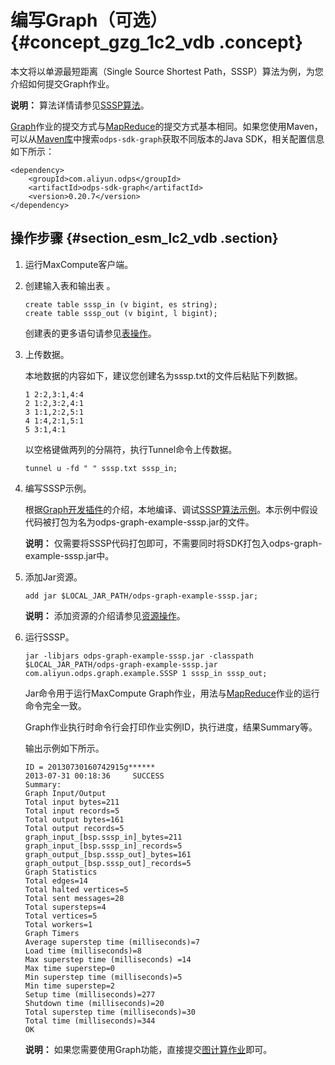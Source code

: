 # 编写Graph（可选） {#concept_gzg_1c2_vdb .concept}

本文将以单源最短距离（Single Source Shortest Path，SSSP）算法为例，为您介绍如何提交Graph作业。

**说明：** 算法详情请参见[SSSP算法](../../../../intl.zh-CN/开发/图模型/示例程序/单源最短距离.md)。

 [Graph](../../../../intl.zh-CN/开发/图模型/图模型概述.md)作业的提交方式与[MapReduce](../../../../intl.zh-CN/开发/MapReduce/功能介绍/作业提交.md)的提交方式基本相同。如果您使用Maven，可以从[Maven库](http://search.maven.org/)中搜索`odps-sdk-graph`获取不同版本的Java SDK，相关配置信息如下所示：

``` {#codeblock_h3m_5kq_4in}
<dependency>
    <groupId>com.aliyun.odps</groupId>
    <artifactId>odps-sdk-graph</artifactId>
    <version>0.20.7</version>
</dependency>
```

## 操作步骤 {#section_esm_lc2_vdb .section}

1.  运行MaxCompute客户端。
2.  创建输入表和输出表 。

    ``` {#codeblock_wxd_6d1_a45}
    create table sssp_in (v bigint, es string);
    create table sssp_out (v bigint, l bigint);
    ```

    创建表的更多语句请参见[表操作](../../../../intl.zh-CN/开发/SQL及函数/DDL语句/表操作.md#)。

3.  上传数据。

    本地数据的内容如下，建议您创建名为sssp.txt的文件后粘贴下列数据。

    ``` {#codeblock_pau_8jr_xxd}
    1 2:2,3:1,4:4
    2 1:2,3:2,4:1
    3 1:1,2:2,5:1
    4 1:4,2:1,5:1
    5 3:1,4:1
    ```

    以空格键做两列的分隔符，执行Tunnel命令上传数据。

    ``` {#codeblock_dwy_o0l_i41}
    tunnel u -fd " " sssp.txt sssp_in;
    ```

4.  编写SSSP示例。

    根据[Graph开发插件](../../../../intl.zh-CN/工具及下载/Eclipse开发插件/Graph开发插件介绍.md)的介绍，本地编译、调试[SSSP算法示例](../../../../intl.zh-CN/开发/图模型/示例程序/单源最短距离.md)。本示例中假设代码被打包为名为odps-graph-example-sssp.jar的文件。

    **说明：** 仅需要将SSSP代码打包即可，不需要同时将SDK打包入odps-graph-example-sssp.jar中。

5.  添加Jar资源。

    ``` {#codeblock_b4h_4sl_tp6}
    add jar $LOCAL_JAR_PATH/odps-graph-example-sssp.jar;
    ```

    **说明：** 添加资源的介绍请参见[资源操作](../../../../intl.zh-CN/开发/常用命令/资源操作.md)。

6.  运行SSSP。

    ``` {#codeblock_5gs_p2v_ag5}
    jar -libjars odps-graph-example-sssp.jar -classpath $LOCAL_JAR_PATH/odps-graph-example-sssp.jar com.aliyun.odps.graph.example.SSSP 1 sssp_in sssp_out;
    ```

    Jar命令用于运行MaxCompute Graph作业，用法与[MapReduce](../../../../intl.zh-CN/开发/MapReduce/功能介绍/作业提交.md)作业的运行命令完全一致。

    Graph作业执行时命令行会打印作业实例ID，执行进度，结果Summary等。

    输出示例如下所示。

    ``` {#codeblock_tik_7un_vqf}
    ID = 20130730160742915g******
    2013-07-31 00:18:36     SUCCESS
    Summary:
    Graph Input/Output
    Total input bytes=211
    Total input records=5
    Total output bytes=161
    Total output records=5
    graph_input_[bsp.sssp_in]_bytes=211
    graph_input_[bsp.sssp_in]_records=5
    graph_output_[bsp.sssp_out]_bytes=161
    graph_output_[bsp.sssp_out]_records=5
    Graph Statistics
    Total edges=14
    Total halted vertices=5
    Total sent messages=28
    Total supersteps=4
    Total vertices=5
    Total workers=1
    Graph Timers
    Average superstep time (milliseconds)=7
    Load time (milliseconds)=8
    Max superstep time (milliseconds) =14
    Max time superstep=0
    Min superstep time (milliseconds)=5
    Min time superstep=2
    Setup time (milliseconds)=277
    Shutdown time (milliseconds)=20
    Total superstep time (milliseconds)=30
    Total time (milliseconds)=344
    OK
    ```

    **说明：** 如果您需要使用Graph功能，直接提交[图计算作业](../../../../intl.zh-CN/开发/图模型/图模型概述.md#)即可。


